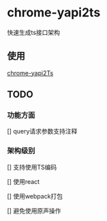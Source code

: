# chrome-yapi2ts
快速生成ts接口架构

## 使用
[chrome-yapi2Ts](https://xiaomawang.feishu.cn/docx/YvEkdmJNGoIPUcxGobocWazRnKe)

## TODO
### 功能方面
[] query请求参数支持注释
### 架构级别

[] 支持使用TS编码

[] 使用react

[] 使用webpack打包

[] 避免使用原声操作
